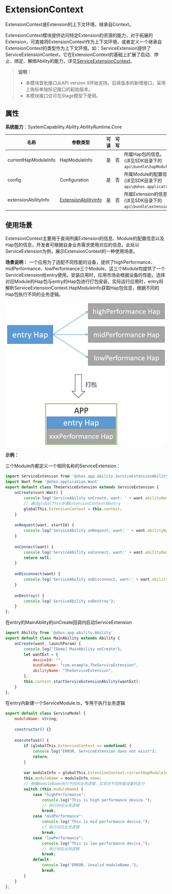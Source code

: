 # ExtensionContext

ExtensionContext是Extension的上下文环境，继承自Context。

ExtensionContext模块提供访问特定Extension的资源的能力，对于拓展的Extension，可直接将ExtensionContext作为上下文环境，或者定义一个继承自ExtensionContext的类型作为上下文环境。如：ServiceExtension提供了ServiceExtensionContext，它在ExtensionContext的基础上扩展了启动、停止、绑定、解绑Ability的能力，详见[ServiceExtensionContext](js-apis-service-extension-context.md)。

> **说明：**
> 
>  - 本模块首批接口从API version 9开始支持。后续版本的新增接口，采用上角标单独标记接口的起始版本。
>  - 本模块接口仅可在Stage模型下使用。

## 属性

**系统能力**：SystemCapability.Ability.AbilityRuntime.Core

| 名称 | 参数类型 | 可读 | 可写 | 说明 | 
| -------- | -------- | -------- | -------- | -------- |
| currentHapModuleInfo | HapModuleInfo | 是 | 否 | 所属Hap包的信息。<br>(详见SDK目录下的 `api\bundle\hapModuleInfo.d.ts`)  |
| config   | Configuration | 是 | 否 | 所属Module的配置信息。<br>(详见SDK目录下的 `api\@ohos.application.Configuration.d.ts`) |
| extensionAbilityInfo | [ExtensionAbilityInfo](js-apis-bundle-ExtensionAbilityInfo.md) | 是 | 否 | 所属Extension的信息。<br>(详见SDK目录下的 `api\bundle\extensionAbilityInfo.d.ts`) |

## 使用场景
ExtensionContext主要用于查询所属Extension的信息、Module的配置信息以及Hap包的信息，开发者可根据自身业务需求使用对应的信息。此处以ServiceExtension为例，展示ExtensionContext的一种使用场景。

**场景说明：**
一个应用为了适配不同性能的设备，提供了highPerformance、midPerformance、lowPerformance三个Module，这三个Module均提供了一个ServiceExtension给entry使用。安装应用时，应用市场会根据设备的性能，选择对应Module的Hap包与entry的Hap包进行打包安装，实际运行应用时，entry将解析ServiceExtensionContext.HapModuleInfo获取Hap包信息，根据不同的Hap包执行不同的业务逻辑。

![Example](figures/zh_cn_image_ExtensionContext_Example.png)

**示例：**

三个Module内都定义一个相同名称的ServiceExtension：
``` js
import ServiceExtension from '@ohos.app.ability.ServiceExtensionAbility'
import Want from '@ohos.application.Want'
export default class TheServiceExtension extends ServiceExtension {
    onCreate(want:Want) {
        console.log('ServiceAbility onCreate, want: ' + want.abilityName);
        // 通过globalThis传递ExtensionContext给entry
        globalThis.ExtensionContext = this.context;
    }

    onRequest(want, startId) {
        console.log('ServiceAbility onRequest, want: ' + want.abilityName + ', startId: ' + startId);
    }

    onConnect(want) {
        console.log('ServiceAbility onConnect, want:' + want.abilityName);
        return null;
    }

    onDisconnect(want) {
        console.log('ServiceAbility onDisconnect, want:' + want.abilityName);
    }

    onDestroy() {
        console.log('ServiceAbility onDestroy');
    }
};
```

在entry的MainAbility的onCreate回调内启动ServiceExtension
``` js
import Ability from '@ohos.app.ability.Ability'
export default class MainAbility extends Ability {
    onCreate(want, launchParam) {
        console.log("[Demo] MainAbility onCreate");
        let wantExt = {
            deviceId: "",
            bundleName: "com.example.TheServiceExtension",
            abilityName: "TheServiceExtension",
        };
        this.context.startServiceExtensionAbility(wantExt);
    }
};
```

在entry内新建一个ServiceModule.ts，专用于执行业务逻辑
``` js
export default class ServiceModel {
    moduleName: string;

    constructor() {}

    executeTask() {
        if (globalThis.ExtensionContext == undefined) {
            console.log("ERROR, ServiceExtension does not exist");
            return;
        }

        var moduleInfo = globalThis.ExtensionContext.currentHapModuleInfo;
        this.moduleName = moduleInfo.name;
        // 根据moduleName执行不同的业务逻辑，实现对不同性能设备的区分
        switch (this.moduleName) {
            case "highPerformance":
                console.log("This is high performance device.");
                // 执行对应业务逻辑
                break;
            case "midPerformance":
                console.log("This is mid performance device.");
                // 执行对应业务逻辑
                break;
            case "lowPerformance":
                console.log("This is low performance device.");
                // 执行对应业务逻辑
                break;
            default:
                console.log("ERROR, invalid moduleName.");
                break;
        }
    }
};
```
